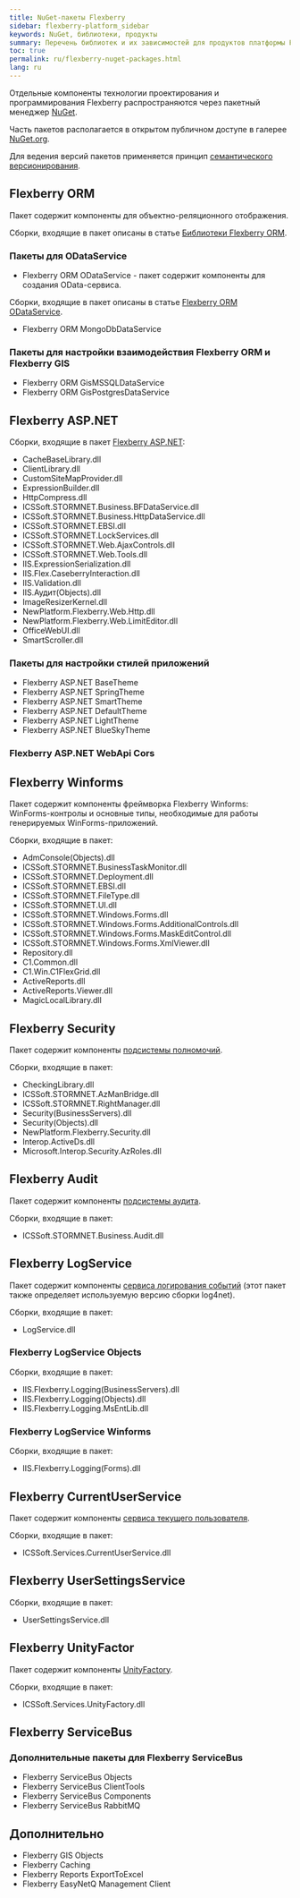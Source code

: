 ```yaml
---
title: NuGet-пакеты Flexberry
sidebar: flexberry-platform_sidebar
keywords: NuGet, библиотеки, продукты
summary: Перечень библиотек и их зависимостей для продуктов платформы Flexberry
toc: true
permalink: ru/flexberry-nuget-packages.html
lang: ru
---
```


Отдельные компоненты технологии проектирования и программирования Flexberry распространяются через пакетный менеджер [NuGet](https://nuget.org).

Часть пакетов располагается в открытом публичном доступе в галерее [NuGet.org](https://www.nuget.org/packages?q=Flexberry).

Для ведения версий пакетов применяется принцип [семантического версионирования](http://semver.org/lang/ru/).

## Flexberry ORM

Пакет содержит компоненты для объектно-реляционного отображения.

Сборки, входящие в пакет описаны в статье [Библиотеки Flexberry ORM](fo_flexberry-orm-libraries.html).

### Пакеты для ODataService

* Flexberry ORM ODataService - пакет содержит компоненты для создания OData-сервиса.

Сборки, входящие в пакет описаны в статье [Flexberry ORM ODataService](fo_orm-odata-service.html).

* Flexberry ORM MongoDbDataService

### Пакеты для настройки взаимодействия Flexberry ORM и Flexberry GIS

* Flexberry ORM GisMSSQLDataService
* Flexberry ORM GisPostgresDataService

## Flexberry ASP.NET

Сборки, входящие в пакет [Flexberry ASP.NET](fa_flexberry-asp-net.html):

* CacheBaseLibrary.dll
* ClientLibrary.dll
* CustomSiteMapProvider.dll
* ExpressionBuilder.dll
* HttpCompress.dll
* ICSSoft.STORMNET.Business.BFDataService.dll
* ICSSoft.STORMNET.Business.HttpDataService.dll
* ICSSoft.STORMNET.EBSI.dll
* ICSSoft.STORMNET.LockServices.dll
* ICSSoft.STORMNET.Web.AjaxControls.dll
* ICSSoft.STORMNET.Web.Tools.dll
* IIS.ExpressionSerialization.dll
* IIS.Flex.CaseberryInteraction.dll
* IIS.Validation.dll
* IIS.Аудит(Objects).dll
* ImageResizerKernel.dll
* NewPlatform.Flexberry.Web.Http.dll
* NewPlatform.Flexberry.Web.LimitEditor.dll
* OfficeWebUI.dll
* SmartScroller.dll

### Пакеты для настройки стилей приложений

* Flexberry ASP.NET BaseTheme
* Flexberry ASP.NET SpringTheme
* Flexberry ASP.NET SmartTheme
* Flexberry ASP.NET DefaultTheme
* Flexberry ASP.NET LightTheme
* Flexberry ASP.NET BlueSkyTheme

### Flexberry ASP.NET WebApi Cors

## Flexberry Winforms

Пакет содержит компоненты фреймворка Flexberry Winforms: WinForms-контролы и основные типы, необходимые для работы генерируемых WinForms-приложений.

Сборки, входящие в пакет:

* AdmConsole(Objects).dll
* ICSSoft.STORMNET.BusinessTaskMonitor.dll
* ICSSoft.STORMNET.Deployment.dll
* ICSSoft.STORMNET.EBSI.dll
* ICSSoft.STORMNET.FileType.dll
* ICSSoft.STORMNET.UI.dll
* ICSSoft.STORMNET.Windows.Forms.dll
* ICSSoft.STORMNET.Windows.Forms.AdditionalControls.dll
* ICSSoft.STORMNET.Windows.Forms.MaskEditControl.dll
* ICSSoft.STORMNET.Windows.Forms.XmlViewer.dll
* Repository.dll
* C1.Common.dll
* C1.Win.C1FlexGrid.dll
* ActiveReports.dll
* ActiveReports.Viewer.dll
* MagicLocalLibrary.dll

## Flexberry Security

Пакет содержит компоненты [подсистемы полномочий](efs_security.html).

Сборки, входящие в пакет:

* CheckingLibrary.dll
* ICSSoft.STORMNET.AzManBridge.dll
* ICSSoft.STORMNET.RightManager.dll
* Security(BusinessServers).dll
* Security(Objects).dll
* NewPlatform.Flexberry.Security.dll
* Interop.ActiveDs.dll
* Microsoft.Interop.Security.AzRoles.dll

## Flexberry Audit

Пакет содержит компоненты [подсистемы аудита](fa_audit-web.html).

Сборки, входящие в пакет:

* ICSSoft.STORMNET.Business.Audit.dll

## Flexberry LogService

Пакет содержит компоненты [сервиса логирования событий](fo_log-service-log4net.html) (этот пакет также определяет используемую версию сборки log4net).

Сборки, входящие в пакет:

* LogService.dll

### Flexberry LogService Objects

Сборки, входящие в пакет:

* IIS.Flexberry.Logging(BusinessServers).dll
* IIS.Flexberry.Logging(Objects).dll
* IIS.Flexberry.Logging.MsEntLib.dll

### Flexberry LogService Winforms

Сборки, входящие в пакет:

* IIS.Flexberry.Logging(Forms).dll

## Flexberry CurrentUserService

Пакет содержит компоненты [сервиса текущего пользователя](fo_current-user-service.html).

Сборки, входящие в пакет:

* ICSSoft.Services.CurrentUserService.dll

## Flexberry UserSettingsService

Сборки, входящие в пакет:

* UserSettingsService.dll

## Flexberry UnityFactor

Пакет содержит компоненты [UnityFactory](fo_unity-factory.html).

Сборки, входящие в пакет:

* ICSSoft.Services.UnityFactory.dll

## Flexberry ServiceBus

### Дополнительные пакеты для Flexberry ServiceBus

* Flexberry ServiceBus Objects
* Flexberry ServiceBus ClientTools
* Flexberry ServiceBus Components
* Flexberry ServiceBus RabbitMQ

## Дополнительно

* Flexberry GIS Objects
* Flexberry Caching
* Flexberry Reports ExportToExcel
* Flexberry EasyNetQ Management Client

